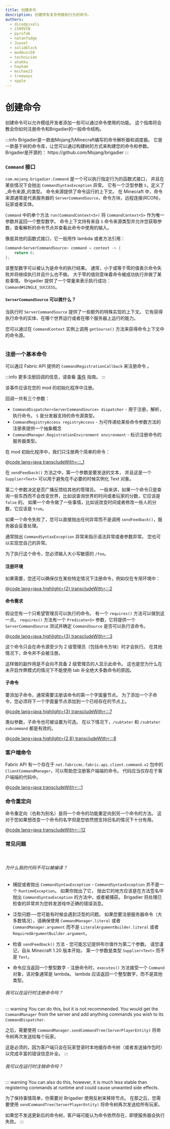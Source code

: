 ```yaml
---
title: 创建命令
description: 创建带有复杂参数和行为的命令。
authors:
  - dicedpixels
  - i509VCB
  - pyrofab
  - natanfudge
  - Juuxel
  - solidblock
  - modmuss50
  - technici4n
  - atakku
  - haykam
  - mschae23
  - treeways
  - xpple
---
```


# 创建命令

创建命令可以允许模组开发者添加一些可以通过命令使用的功能。 这个指南将会教会你如何注册命令和Brigadier的一般命令结构。

:::info
Brigadier是一款由Mojang为Minecraft编写的命令解析器和调度器。 它是一款基于树的命令库，让您可以通过构建树的方式来构建您的命令和参数。 Brigadier是开源的： https\://github.com/Mojang/brigadier
:::

### `Command` 接口

`com.mojang.brigadier.Command` 是一个可以执行指定行为的函数式接口， 并且在某些情况下会抛出 `CommandSyntaxException` 异常。 它有一个泛型参数 `S`，定义了_命令来源_的类型。
命令来源提供了命令运行的上下文。 在 Minecraft 中，命令来源通常是代表服务器的 `ServerCommandSource`，命令方块，远程连接(RCON)，玩家或者实体。

`Command` 中的单个方法 `run(CommandContext<S>)` 将 `CommandContext<S>` 作为唯一参数并返回一个整型数字。 命令上下文持有来自 `S` 命令来源类型并允许您获取参数，查看解析的命令节点并查看此命令中使用的输入。

像是其他的函数式接口，它一般用作 lambda 或者方法引用：

```java
Command<ServerCommandSource> command = context -> {
    return 0;
};
```

该整型数字可以被认为是命令的执行结果。 通常，小于或等于零的值表示命令失败并将继续执行并且什么也不做。 大于零的值则意味着命令被成功执行并做了某些事情。 Brigadier 提供了一个常量来表示执行成功： `Command#SINGLE_SUCCESS`。

#### `ServerCommandSource` 可以做什么？

当执行时 `ServerCommandSource` 提供了一些额外的特殊实现的上下文。 它有获得执行命令的实体、在哪个世界运行或者在哪个服务器上运行的能力。

您可以通过在 `CommandContext` 实例上调用 `getSource()` 方法来获得命令上下文中的命令源。

```java
```

### 注册一个基本命令

可以通过 Fabric API 提供的 `CommandRegistrationCallback` 来注册命令 。

:::info
更多注册回调的信息，请查看 [事件](../events.md) 指南。
:::

该事件应该在您的 mod 的初始化程序中注册。

回调一共有三个参数：

- `CommandDispatcher<ServerCommandSource> dispatcher` - 用于注册，解析，执行命令。 `S`  是分发器支持的命令源类型。
- `CommandRegistryAccess registryAccess` - 为可传递给某些命令参数方法的注册表提供一个抽象概念
- `CommandManager.RegistrationEnvironment environment` - 标识注册命令的服务器类型。

在 mod 初始化程序中，我们只注册两个简单的命令：

@[code lang=java transcludeWith=:::_1](@/reference/latest/src/main/java/com/example/docs/command/FabricDocsReferenceCommands.java)

在 `sendFeedback()` 方法之中，第一个参数是要发送的文本， 并且这是一个 `Supplier<Text>` 可以用于避免在不必要的时候实例化 Text 对象。

第二个参数决定是否广播反馈给其他的管理员。 一般来讲，如果一个命令只是查询一些东西而不会改变世界，比如说查询世界的时间或者玩家的分数，它应该是 `false` 的。 如果一个命令做了一些事情，比如说改变时间或者修改一些人的分数，它应该是 `true`。

如果一个命令失败了，您可以直接抛出任何异常而不是调用 `sendFeedback()`，服务器会妥善处理。

通常抛出 `CommandSyntaxException` 异常来指示语法异常或者参数异常。 您也可以实现您自己的异常。

为了执行这个命令，您必须输入大小写敏感的 `/foo`。

#### 注册环境

如果需要，您还可以确保仅在某些特定情况下注册命令，例如仅在专用环境中：

@[code lang=java highlight={2} transcludeWith=:::2](@/reference/latest/src/main/java/com/example/docs/command/FabricDocsReferenceCommands.java)

#### 命令需求

假设您有一个只希望管理员可以执行的命令。 有一个 `requires()` 方法可以做到这一点。 `requires()` 方法有一个 `Predicate<S>` 参数，它将提供一个 `ServerCommandSource` 测试并确定 `CommandSource` 是否可以执行该命令。

@[code lang=java highlight={3} transcludeWith=:::3](@/reference/latest/src/main/java/com/example/docs/command/FabricDocsReferenceCommands.java)

这个命令只会在命令源至少为 2 级管理员（包括命令方块）时才会执行。 在其他情况下，命令并不会被注册。

这样做的副作用是不会向不具备 2 级管理员的人显示此命令。 这也是您为什么在未开启作弊模式的情况下不能使用 tab 补全绝大多数命令的原因。

#### 子命令

要添加子命令，通常需要注册该命令的第一个字面量节点。 为了添加一个子命令，您必须将下一个字面量节点添加到一个已经存在的节点上。

@[code lang=java highlight={3} transcludeWith=:::7](@/reference/latest/src/main/java/com/example/docs/command/FabricDocsReferenceCommands.java)

类似参数，子命令也可被设置为可选。 在以下情况下，`/subtater` 和 `/subtater subcommand` 都是有效的。

@[code lang=java highlight={2,8} transcludeWith=:::8](@/reference/latest/src/main/java/com/example/docs/command/FabricDocsReferenceCommands.java)

### 客户端命令

Fabric API 有一个存在于 `net.fabricmc.fabric.api.client.command.v2` 包中的 `ClientCommandManager`，可以帮助您注册客户端端的命令。 代码应当仅存在于客户端端的代码中。

@[code lang=java transcludeWith=:::1](@/reference/latest/src/client/java/com/example/docs/client/command/FabricDocsReferenceClientCommands.java)

### 命令重定向

命令重定向（也称为别名）是将一个命令的功能重定向到另一个命令的方法。 这对于您如果想改变一个命令的名字但是您依然想支持旧名的情况下十分有用。

@[code lang=java transcludeWith=:::12](@/reference/latest/src/client/java/com/example/docs/client/command/FabricDocsReferenceClientCommands.java)

### 常见问题

<br>

###### 为什么我的代码不可以被编译？

- 捕捉或者抛出 `CommandSyntaxException` - `CommandSyntaxException` 并不是一个 `RuntimeException`。 如果你抛出了它， 抛出它的地方应该是在方法签名中抛出 `CommandSyntaxException` 的方法中，或者被捕获。
  Brigadier 将处理已检查的异常并为您转发游戏中正确的错误消息。

- 泛型问题──您可能有时候会遇到泛型的问题。 如果您要注册服务器命令（大多数情况），请确保使用 `CommandManager.literal` 或者 `CommandManager.argument` 而不是 `LiteralArgumentBuilder.literal` 或者 `RequiredArgumentBuilder.argument`。

- 检查 `sendFeedback()` 方法 - 您可能忘记提供布尔值作为第二个参数。 请您谨记，自从 Minecraft 1.20 版本开始， 第一个参数是类型 `Supplier<Text>` 而不是 `Text`。

- 命令应当返回一个整型数字 - 注册命令时，`executes()` 方法接受一个 `Command` 对象，该对象通常是 lambda。 lambda 应该返回一个整型数字，而不是其他类型。

###### 我可以在运行时注册命令吗？

::: warning
You can do this, but it is not recommended. You would get the `CommandManager` from the server and add anything commands
you wish to its `CommandDispatcher`.

之后，需要使用 `CommandManager.sendCommandTree(ServerPlayerEntity)` 将命令树再次发送给每个玩家。

这是必须的，因为客户端只会在玩家登录时本地缓存命令树（或者发送操作包时）以完成丰富的错误信息补全。
:::

###### 我可以在运行时注销命令吗？

::: warning
You can also do this, however, it is much less stable than registering commands at runtime and could cause unwanted side
effects.

为了保持事情简单，你需要对 Brigadier 使用反射来移除节点。 在那之后，您需要使用 `sendCommandTree(ServerPlayerEntity)` 将命令树再次发送给所有玩家。

如果您不发送更新后的命令树，客户端可能认为命令依然存在，即使服务器会执行失败。
:::
